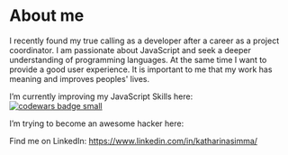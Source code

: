 # About me

I recently found my true calling as a developer after a career as a project coordinator. I am passionate about JavaScript and seek a deeper understanding of programming languages. At the same time I want to provide a good user experience. It is important to me that my work has meaning and improves peoples' lives.

I’m currently improving my JavaScript Skills here:<br>
<a target="_blank" href="https://www.codewars.com/users/captnkathi"><img src="https://www.codewars.com/users/captnkathi/badges/small" alt="codewars badge small" /></a>

I’m trying to become an awesome hacker here: <br>
<script src="https://tryhackme.com/badge/346155"></script>

Find me on LinkedIn: https://www.linkedin.com/in/katharinasimma/

